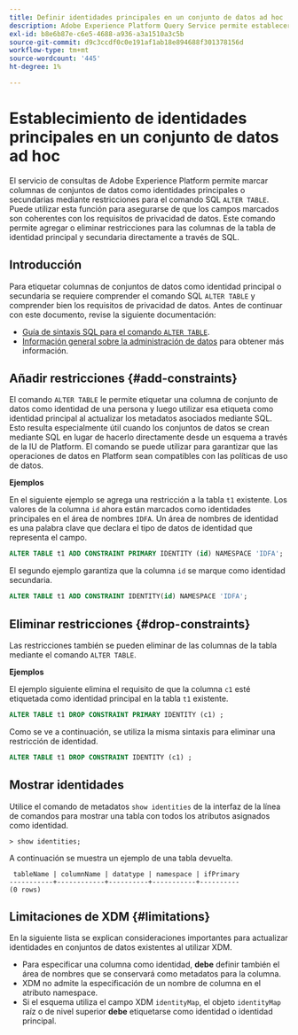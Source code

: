 ```yaml
---
title: Definir identidades principales en un conjunto de datos ad hoc
description: Adobe Experience Platform Query Service permite establecer una identidad o una identidad principal para los campos de conjuntos de datos de esquemas ad hoc directamente mediante el comando SQL ALTER TABLE. El documento explica cómo utilizar el comando ALTER TABLE para establecer una identidad principal o secundaria.
exl-id: b8e6b87e-c6e5-4688-a936-a3a1510a3c5b
source-git-commit: d9c3ccdf0c0e191af1ab18e894688f301378156d
workflow-type: tm+mt
source-wordcount: '445'
ht-degree: 1%

---
```


# Establecimiento de identidades principales en un conjunto de datos ad hoc

El servicio de consultas de Adobe Experience Platform permite marcar columnas de conjuntos de datos como identidades principales o secundarias mediante restricciones para el comando SQL `ALTER TABLE`. Puede utilizar esta función para asegurarse de que los campos marcados son coherentes con los requisitos de privacidad de datos. Este comando permite agregar o eliminar restricciones para las columnas de la tabla de identidad principal y secundaria directamente a través de SQL.

## Introducción

Para etiquetar columnas de conjuntos de datos como identidad principal o secundaria se requiere comprender el comando SQL `ALTER TABLE` y comprender bien los requisitos de privacidad de datos. Antes de continuar con este documento, revise la siguiente documentación:

* [Guía de sintaxis SQL para el comando `ALTER TABLE`](../sql/syntax.md).
* [Información general sobre la administración de datos](../../data-governance/home.md) para obtener más información.

## Añadir restricciones {#add-constraints}

El comando `ALTER TABLE` le permite etiquetar una columna de conjunto de datos como identidad de una persona y luego utilizar esa etiqueta como identidad principal al actualizar los metadatos asociados mediante SQL. Esto resulta especialmente útil cuando los conjuntos de datos se crean mediante SQL en lugar de hacerlo directamente desde un esquema a través de la IU de Platform. El comando se puede utilizar para garantizar que las operaciones de datos en Platform sean compatibles con las políticas de uso de datos.

**Ejemplos**

En el siguiente ejemplo se agrega una restricción a la tabla `t1` existente. Los valores de la columna `id` ahora están marcados como identidades principales en el área de nombres `IDFA`. Un área de nombres de identidad es una palabra clave que declara el tipo de datos de identidad que representa el campo.

```sql
ALTER TABLE t1 ADD CONSTRAINT PRIMARY IDENTITY (id) NAMESPACE 'IDFA';
```

El segundo ejemplo garantiza que la columna `id` se marque como identidad secundaria.

```sql
ALTER TABLE t1 ADD CONSTRAINT IDENTITY(id) NAMESPACE 'IDFA';
```

## Eliminar restricciones {#drop-constraints}

Las restricciones también se pueden eliminar de las columnas de la tabla mediante el comando `ALTER TABLE`.

**Ejemplos**

El ejemplo siguiente elimina el requisito de que la columna `c1` esté etiquetada como identidad principal en la tabla `t1` existente.

```sql
ALTER TABLE t1 DROP CONSTRAINT PRIMARY IDENTITY (c1) ;
```

Como se ve a continuación, se utiliza la misma sintaxis para eliminar una restricción de identidad.

```sql
ALTER TABLE t1 DROP CONSTRAINT IDENTITY (c1) ;
```

## Mostrar identidades

Utilice el comando de metadatos `show identities` de la interfaz de la línea de comandos para mostrar una tabla con todos los atributos asignados como identidad.

```shell
> show identities;
```

A continuación se muestra un ejemplo de una tabla devuelta.

```console
 tableName | columnName | datatype | namespace | ifPrimary
-----------+------------+----------+-----------+----------
(0 rows)
```

## Limitaciones de XDM {#limitations}

En la siguiente lista se explican consideraciones importantes para actualizar identidades en conjuntos de datos existentes al utilizar XDM.

* Para especificar una columna como identidad, **debe** definir también el área de nombres que se conservará como metadatos para la columna.
* XDM no admite la especificación de un nombre de columna en el atributo namespace.
* Si el esquema utiliza el campo XDM `identityMap`, el objeto `identityMap` raíz o de nivel superior **debe** etiquetarse como identidad o identidad principal.
